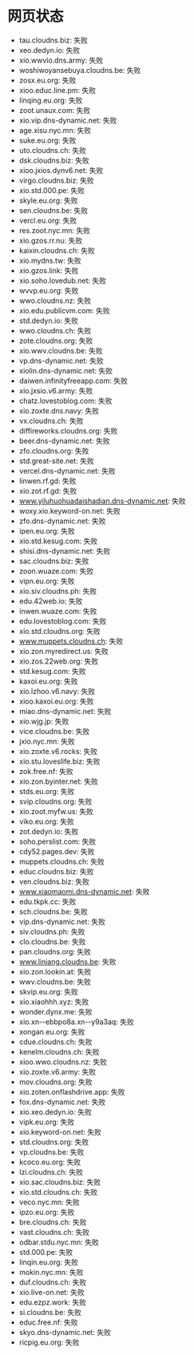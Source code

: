 # 网页状态
- tau.cloudns.biz: 失败
- xeo.dedyn.io: 失败
- xio.wwvio.dns.army: 失败
- woshiwoyansebuya.cloudns.be: 失败
- zosx.eu.org: 失败
- xioo.educ.line.pm: 失败
- linqing.eu.org: 失败
- zoot.unaux.com: 失败
- xio.vip.dns-dynamic.net: 失败
- age.xisu.nyc.mn: 失败
- suke.eu.org: 失败
- uto.cloudns.ch: 失败
- dsk.cloudns.biz: 失败
- xioo.jxios.dynv6.net: 失败
- virgo.cloudns.biz: 失败
- xio.std.000.pe: 失败
- skyle.eu.org: 失败
- sen.cloudns.be: 失败
- vercl.eu.org: 失败
- res.zoot.nyc.mn: 失败
- xio.gzos.rr.nu: 失败
- kaixin.cloudns.ch: 失败
- xio.mydns.tw: 失败
- xio.gzos.link: 失败
- xio.soho.lovedub.net: 失败
- wvvp.eu.org: 失败
- wwo.cloudns.nz: 失败
- xio.edu.publicvm.com: 失败
- std.dedyn.io: 失败
- wwo.cloudns.ch: 失败
- zote.cloudns.org: 失败
- xio.wwv.cloudns.be: 失败
- vp.dns-dynamic.net: 失败
- xiolin.dns-dynamic.net: 失败
- daiwen.infinityfreeapp.com: 失败
- xio.jxsio.v6.army: 失败
- chatz.lovestoblog.com: 失败
- xio.zoxte.dns.navy: 失败
- vx.cloudns.ch: 失败
- diffireworks.cloudns.org: 失败
- beer.dns-dynamic.net: 失败
- zfo.cloudns.org: 失败
- std.great-site.net: 失败
- vercel.dns-dynamic.net: 失败
- linwen.rf.gd: 失败
- xio.zot.rf.gd: 失败
- www.yiluhuohuadaishadian.dns-dynamic.net: 失败
- woxy.xio.keyword-on.net: 失败
- zfo.dns-dynamic.net: 失败
- ipen.eu.org: 失败
- xio.std.kesug.com: 失败
- shisi.dns-dynamic.net: 失败
- sac.cloudns.biz: 失败
- zoon.wuaze.com: 失败
- vipn.eu.org: 失败
- xio.siv.cloudns.ph: 失败
- edu.42web.io: 失败
- inwen.wuaze.com: 失败
- edu.lovestoblog.com: 失败
- xio.std.cloudns.org: 失败
- www.muppets.cloudns.ch: 失败
- xio.zon.myredirect.us: 失败
- xio.zos.22web.org: 失败
- std.kesug.com: 失败
- kaxoi.eu.org: 失败
- xio.lzhoo.v6.navy: 失败
- xioo.kaxoi.eu.org: 失败
- miao.dns-dynamic.net: 失败
- xio.wjg.jp: 失败
- vice.cloudns.be: 失败
- jxio.nyc.mn: 失败
- xio.zoxte.v6.rocks: 失败
- xio.stu.loveslife.biz: 失败
- zok.free.nf: 失败
- xio.zon.byinter.net: 失败
- stds.eu.org: 失败
- svip.cloudns.org: 失败
- xio.zoot.myfw.us: 失败
- viko.eu.org: 失败
- zot.dedyn.io: 失败
- soho.perslist.com: 失败
- cdy52.pages.dev: 失败
- muppets.cloudns.ch: 失败
- educ.cloudns.biz: 失败
- ven.cloudns.biz: 失败
- www.xiaomaomi.dns-dynamic.net: 失败
- edu.tkpk.cc: 失败
- sch.cloudns.be: 失败
- vip.dns-dynamic.net: 失败
- siv.cloudns.ph: 失败
- clo.cloudns.be: 失败
- pan.cloudns.org: 失败
- www.liniang.cloudns.be: 失败
- xio.zon.lookin.at: 失败
- wwv.cloudns.be: 失败
- skvip.eu.org: 失败
- xio.xiaohhh.xyz: 失败
- wonder.dynx.me: 失败
- xio.xn--ebbpo8a.xn--y9a3aq: 失败
- xongan.eu.org: 失败
- cdue.cloudns.ch: 失败
- kenelm.cloudns.ch: 失败
- xioo.wwo.cloudns.nz: 失败
- xio.zoxte.v6.army: 失败
- mov.cloudns.org: 失败
- xio.zoten.onflashdrive.app: 失败
- fox.dns-dynamic.net: 失败
- xio.xeo.dedyn.io: 失败
- vipk.eu.org: 失败
- xio.keyword-on.net: 失败
- std.cloudns.org: 失败
- vp.cloudns.be: 失败
- kcoco.eu.org: 失败
- lzi.cloudns.ch: 失败
- xio.sac.cloudns.biz: 失败
- xio.std.cloudns.ch: 失败
- veco.nyc.mn: 失败
- ipzo.eu.org: 失败
- bre.cloudns.ch: 失败
- vast.cloudns.ch: 失败
- odbar.stdu.nyc.mn: 失败
- std.000.pe: 失败
- linqin.eu.org: 失败
- mokin.nyc.mn: 失败
- duf.cloudns.ch: 失败
- xio.live-on.net: 失败
- edu.ezpz.work: 失败
- si.cloudns.be: 失败
- educ.free.nf: 失败
- skyo.dns-dynamic.net: 失败
- ricpig.eu.org: 失败
